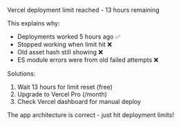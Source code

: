 Vercel deployment limit reached - 13 hours remaining

This explains why:
- Deployments worked 5 hours ago ✅
- Stopped working when limit hit ❌  
- Old asset hash still showing ❌
- ES module errors were from old failed attempts ❌

Solutions:
1. Wait 13 hours for limit reset (free)
2. Upgrade to Vercel Pro (/month) 
3. Check Vercel dashboard for manual deploy

The app architecture is correct - just hit deployment limits!
